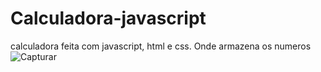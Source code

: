 # Calculadora-javascript
calculadora feita com javascript, html e  css. Onde armazena os numeros 
![Capturar](https://user-images.githubusercontent.com/99758327/202264954-ac031f29-157c-486f-bfa8-4ab5a25df158.PNG)

